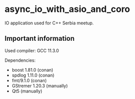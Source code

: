 # async_io_with_asio_and_coro

IO application used for C++ Serbia meetup.
## Important information
Used compiler: GCC 11.3.0

Dependencies:
* boost 1.81.0 (conan)
* spdlog 1.11.0 (conan)
* fmt/9.1.0 (conan)
* GStremer 1.20.3 (manually)
* Qt5 (manually)

